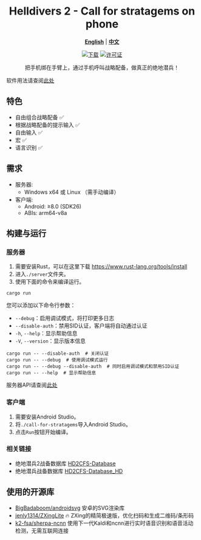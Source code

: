 <div align="center">
  
# Helldivers 2 - Call for stratagems on phone

[**English**](./README.md) | [**中文**](./README_zh_CN.md)

[![下载](https://img.shields.io/github/v/release/WisteFinch/Helldivers2CallForStratagemsOnPhone)](https://github.com/WisteFinch/Helldivers2CallForStratagemsOnPhone/releases/latest)
[![许可证](https://img.shields.io/github/license/WisteFinch/Helldivers2CallForStratagemsOnPhone)](https://github.com/WisteFinch/Helldivers2CallForStratagemsOnPhone/blob/main/LICENSE)

把手机绑在手臂上，通过手机呼叫战略配备，做真正的绝地潜兵！

</div>

软件用法请查阅[此处](./usage_zh_CN.md)

## 特色

- 自由组合战略配备 ✅
- 根据战略配备的提示输入 ✅
- 自由输入 ✅
- 宏 ✅
- 语言识别 ✅

## 需求

- 服务器: 
  - Windows x64 或 Linux （需手动编译）
- 客户端: 
  - Android: ≥8.0 (SDK26)
  - ABIs: arm64-v8a

## 构建与运行

### 服务器

1. 需要安装Rust，可以在这里下载 <https://www.rust-lang.org/tools/install>
2. 进入`./server`文件夹。
3. 使用下面的命令来编译运行。

``` shell
cargo run
```

您可以添加以下命令行参数：
- `--debug`：启用调试模式，将打印更多日志
- `--disable-auth`：禁用SID认证，客户端将自动通过认证
- `-h`, `--help`：显示帮助信息
- `-V`, `--version`：显示版本信息

``` shell
cargo run -- --disable-auth  # 关闭认证
cargo run -- --debug  # 使用调试模式运行
cargo run -- --debug --disable-auth  # 同时启用调试模式和禁用SID认证
cargo run -- --help  # 显示帮助信息
```

服务器API请查阅[此处](./server_api_6.md)

### 客户端

1. 需要安装Android Studio。
2. 将`./call-for-stratagems`导入Android Studio。
3. 点击`Run`按钮开始编译。

### 相关链接

- 绝地潜兵2战备数据库 [HD2CFS-Database](https://github.com/WisteFinch/Helldivers2CallForStratagemsOnPhone)
- 绝地潜兵战备数据库 [HD2CFS-Database_HD](https://github.com/WisteFinch/HD2CFS-Database_HD)

## 使用的开源库

- [BigBadaboom/androidsvg](https://github.com/BigBadaboom/androidsvg) 安卓的SVG渲染库
- [jenly1314/ZXingLite](https://github.com/jenly1314/ZXingLite) 🔥 ZXing的精简极速版，优化扫码和生成二维码/条形码
- [k2-fsa/sherpa-ncnn](https://github.com/k2-fsa/sherpa-ncnn) 使用下一代Kaldi和ncnn进行实时语音识别和语音活动检测，无需互联网连接

